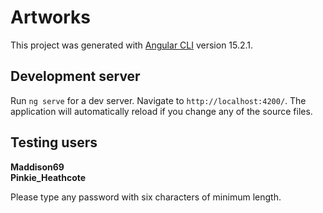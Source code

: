 # Artworks

This project was generated with [Angular CLI](https://github.com/angular/angular-cli) version 15.2.1.

## Development server

Run `ng serve` for a dev server. Navigate to `http://localhost:4200/`. The application will automatically reload if you change any of the source files.

## Testing users
**Maddison69**  
**Pinkie_Heathcote**

Please type any password with six characters of minimum length.

